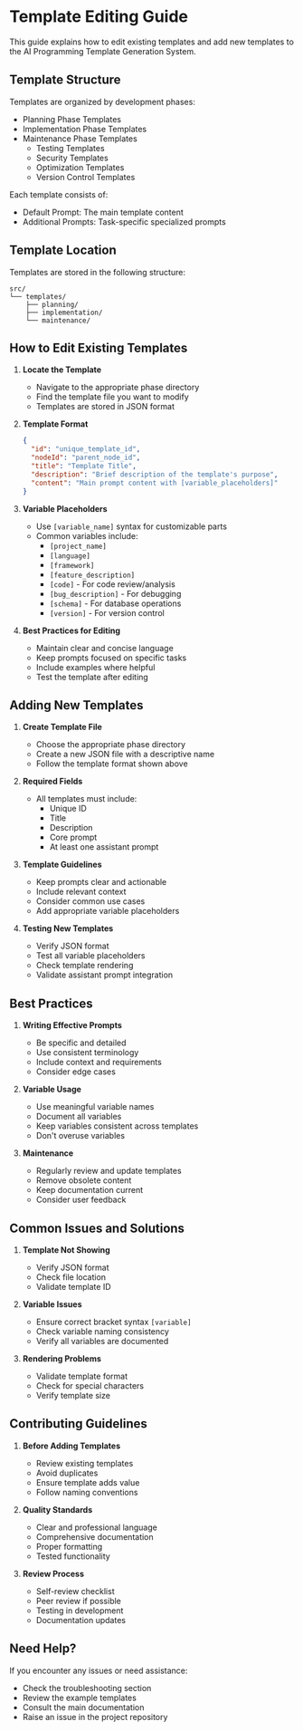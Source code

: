 # Template Editing Guide

This guide explains how to edit existing templates and add new templates to the AI Programming Template Generation System.

## Template Structure

Templates are organized by development phases:
- Planning Phase Templates
- Implementation Phase Templates
- Maintenance Phase Templates
  - Testing Templates
  - Security Templates
  - Optimization Templates
  - Version Control Templates

Each template consists of:
- Default Prompt: The main template content
- Additional Prompts: Task-specific specialized prompts

## Template Location

Templates are stored in the following structure:
```
src/
└── templates/
    ├── planning/
    ├── implementation/
    └── maintenance/
```

## How to Edit Existing Templates

1. **Locate the Template**
   - Navigate to the appropriate phase directory
   - Find the template file you want to modify
   - Templates are stored in JSON format

2. **Template Format**
   ```json
   {
     "id": "unique_template_id",
     "nodeId": "parent_node_id",
     "title": "Template Title",
     "description": "Brief description of the template's purpose",
     "content": "Main prompt content with [variable_placeholders]"
   }
   ```

3. **Variable Placeholders**
   - Use `[variable_name]` syntax for customizable parts
   - Common variables include:
     - `[project_name]`
     - `[language]`
     - `[framework]`
     - `[feature_description]`
     - `[code]` - For code review/analysis
     - `[bug_description]` - For debugging
     - `[schema]` - For database operations
     - `[version]` - For version control

4. **Best Practices for Editing**
   - Maintain clear and concise language
   - Keep prompts focused on specific tasks
   - Include examples where helpful
   - Test the template after editing

## Adding New Templates

1. **Create Template File**
   - Choose the appropriate phase directory
   - Create a new JSON file with a descriptive name
   - Follow the template format shown above

2. **Required Fields**
   - All templates must include:
     - Unique ID
     - Title
     - Description
     - Core prompt
     - At least one assistant prompt

3. **Template Guidelines**
   - Keep prompts clear and actionable
   - Include relevant context
   - Consider common use cases
   - Add appropriate variable placeholders

4. **Testing New Templates**
   - Verify JSON format
   - Test all variable placeholders
   - Check template rendering
   - Validate assistant prompt integration

## Best Practices

1. **Writing Effective Prompts**
   - Be specific and detailed
   - Use consistent terminology
   - Include context and requirements
   - Consider edge cases

2. **Variable Usage**
   - Use meaningful variable names
   - Document all variables
   - Keep variables consistent across templates
   - Don't overuse variables

3. **Maintenance**
   - Regularly review and update templates
   - Remove obsolete content
   - Keep documentation current
   - Consider user feedback

## Common Issues and Solutions

1. **Template Not Showing**
   - Verify JSON format
   - Check file location
   - Validate template ID

2. **Variable Issues**
   - Ensure correct bracket syntax `[variable]`
   - Check variable naming consistency
   - Verify all variables are documented

3. **Rendering Problems**
   - Validate template format
   - Check for special characters
   - Verify template size

## Contributing Guidelines

1. **Before Adding Templates**
   - Review existing templates
   - Avoid duplicates
   - Ensure template adds value
   - Follow naming conventions

2. **Quality Standards**
   - Clear and professional language
   - Comprehensive documentation
   - Proper formatting
   - Tested functionality

3. **Review Process**
   - Self-review checklist
   - Peer review if possible
   - Testing in development
   - Documentation updates

## Need Help?

If you encounter any issues or need assistance:
- Check the troubleshooting section
- Review the example templates
- Consult the main documentation
- Raise an issue in the project repository 